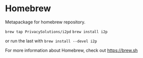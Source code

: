 Homebrew
========

Metapackage for homebrew repository.

``brew tap PrivacySolutions/i2pd``
``brew install i2p``

or run the last with
``brew install --devel i2p``

For more information about Homebrew, check out https://brew.sh
